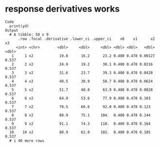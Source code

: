 # response derivatives works

    Code
      print(yd)
    Output
      # A tibble: 50 x 9
          .row .focal .derivative .lower_ci .upper_ci    x0    x1      x2    x3
         <int> <chr>        <dbl>     <dbl>     <dbl> <dbl> <dbl>   <dbl> <dbl>
       1     1 x2            19.8      16.2      23.2 0.480 0.478 0.00127 0.537
       2     2 x2            24.9      19.2      30.1 0.480 0.478 0.0216  0.537
       3     3 x2            31.6      23.7      39.3 0.480 0.478 0.0420  0.537
       4     4 x2            40.5      30.9      50.7 0.480 0.478 0.0624  0.537
       5     5 x2            51.7      40.8      63.9 0.480 0.478 0.0828  0.537
       6     6 x2            64.9      53.6      77.9 0.480 0.478 0.103   0.537
       7     7 x2            78.5      66.6      92.0 0.480 0.478 0.123   0.537
       8     8 x2            88.9      75.1     104.  0.480 0.478 0.144   0.537
       9     9 x2            91.1      74.3     110.  0.480 0.478 0.164   0.537
      10    10 x2            80.9      62.0     102.  0.480 0.478 0.185   0.537
      # i 40 more rows


